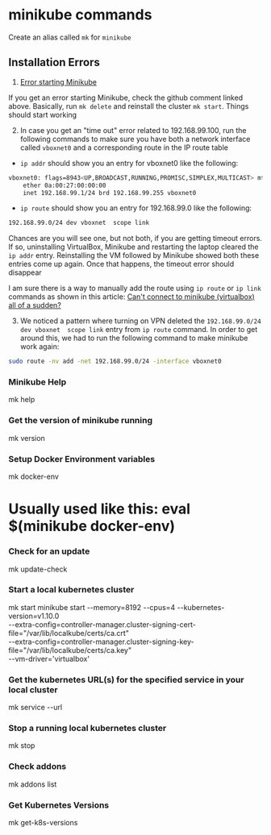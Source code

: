 # minikube commands

Create an alias called `mk` for `minikube`

## Installation Errors

1. [Error starting Minikube](https://github.com/kubernetes/minikube/issues/2755#issuecomment-385624552)

If you get an error starting Minikube, check the github comment linked above. Basically, run `mk delete` and reinstall the cluster `mk start`. Things should start working

2. In case you get an "time out" error related to 192.168.99.100, run the following commands to make sure you have both a network interface called `vboxnet0` and a corresponding route in the IP route table

- `ip addr` should show you an entry for vboxnet0 like the following:

```bash
vboxnet0: flags=8943<UP,BROADCAST,RUNNING,PROMISC,SIMPLEX,MULTICAST> mtu 1500
    ether 0a:00:27:00:00:00
    inet 192.168.99.1/24 brd 192.168.99.255 vboxnet0
```

- `ip route` should show you an entry for 192.168.99.0 like the following:

```bash
192.168.99.0/24 dev vboxnet  scope link
```

Chances are you will see one, but not both, if you are getting timeout errors. If so, uninstalling VirtualBox, Minikube and restarting the laptop cleared the `ip addr` entry. Reinstalling the VM followed by Minikube showed both these entries come up again. Once that happens, the timeout error should disappear

I am sure there is a way to manually add the route using `ip route` or `ip link` commands as shown in this article: [Can't connect to minikube (virtualbox) all of a sudden?](https://www.reddit.com/r/kubernetes/comments/6rt18h/cant_connect_to_minikube_virtualbox_all_of_a/)

3. We noticed a pattern where turning on VPN deleted the `192.168.99.0/24 dev vboxnet  scope link` entry from `ip route` command. In order to get around this, we had to run the following command to make minikube work again:

```bash
sudo route -nv add -net 192.168.99.0/24 -interface vboxnet0
```


### Minikube Help
mk help

### Get the version of minikube running
mk version

### Setup Docker Environment variables
mk docker-env
# Usually used like this: eval $(minikube docker-env)

### Check for an update
mk update-check

### Start a local kubernetes cluster
mk start
minikube start --memory=8192 --cpus=4 --kubernetes-version=v1.10.0 \
    --extra-config=controller-manager.cluster-signing-cert-file="/var/lib/localkube/certs/ca.crt" \
    --extra-config=controller-manager.cluster-signing-key-file="/var/lib/localkube/certs/ca.key" \
    --vm-driver='virtualbox'

### Get the kubernetes URL(s) for the specified service in your local cluster
mk service <service-name> --url

### Stop a running local kubernetes cluster
mk stop

### Check addons
mk addons list

### Get Kubernetes Versions
mk get-k8s-versions


